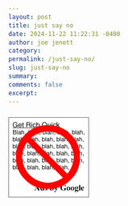 ```yaml
---
layout: post
title: just say no
date: 2024-11-22 11:22:31 -0400
author: joe jenett
category: 
permalink: /just-say-no/
slug: just-say-no
summary: 
comments: false
excerpt: 
---
```


<p style="padding-top:.7em;">
	<img src="/images/justsayno.png" alt="">
</p>

<a href="https://brid.gy/publish/mastodon"></a>